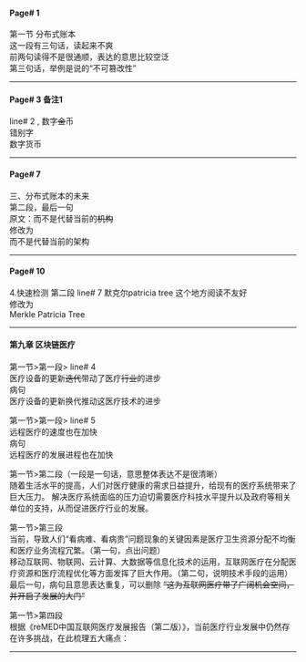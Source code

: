 #### Page# 1  
第一节  分布式账本    
这一段有三句话，读起来不爽    
前两句读得不是很通顺，表达的意思比较空泛   
第三句话，举例是说的“不可篡改性”   

___

#### Page# 3  备注1
line# 2 , 数字~~金~~币   
错别字    
数字货币
___

#### Page# 7
三、分布式账本的未来   
第二段，最后一句    
原文：而不是代替当前的~~机构~~  
修改为  
而不是代替当前的架构
___
#### Page# 10
4.快速检测  第二段 line# 7  默克尔patricia tree
这个地方阅读不友好   
修改为   
Merkle Patricia Tree
___
#### 第九章 区块链医疗
第一节>第一段> line# 4    
医疗设备的更新~~迭代~~带动了医疗~~行业~~的进步  
病句    
医疗设备的更新换代推动这医疗技术的进步 

第一节>第一段> line# 5    
远程医疗的速度也在加快   
病句    
远程医疗的发展进程也在加快        

第一节>第二段（一段是一句话，意思整体表达不是很清晰）   
随着生活水平的提高，人们对医疗健康的需求日益提升，给现有的医疗系统带来了巨大压力。
解决医疗系统面临的压力迫切需要医疗科技水平提升以及政府等相关单位的支持，从而促进医疗行业的发展。


第一节>第三段    
当前，导致人们“看病难、看病贵”问题现象的关键因素是医疗卫生资源分配不均衡和医疗业务流程冗繁。（第一句，点出问题）   
移动互联网、物联网、云计算、大数据等信息化技术的运用，互联网医疗在分配医疗资源和医疗流程优化等方面发挥了巨大作用。（第二句，说明技术手段的运用）    
最后一句，病句且意思表达重复，可以删除 ~~“这为互联网医疗带了广阔机会空间，并开启了发展的大门”~~   

第一节>第四段   
根据《reMED中国互联网医疗发展报告（第二版）》，当前医疗行业发展中仍然存在许多挑战，在此梳理五大痛点：   
___   
